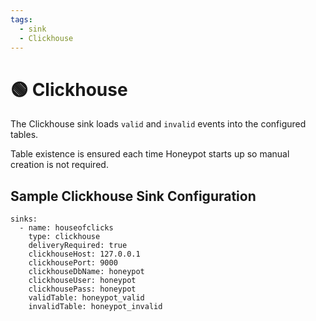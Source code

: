 ```yaml
---
tags:
  - sink
  - Clickhouse
---
```


# 🟢 Clickhouse

The Clickhouse sink loads `valid` and `invalid` events into the configured tables.

Table existence is ensured each time Honeypot starts up so manual creation is not required.

## Sample Clickhouse Sink Configuration

```
sinks:
  - name: houseofclicks
    type: clickhouse
    deliveryRequired: true
    clickhouseHost: 127.0.0.1
    clickhousePort: 9000
    clickhouseDbName: honeypot
    clickhouseUser: honeypot
    clickhousePass: honeypot
    validTable: honeypot_valid
    invalidTable: honeypot_invalid
```
